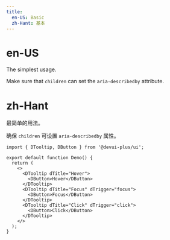 ```yaml
---
title:
  en-US: Basic
  zh-Hant: 基本
---
```


# en-US

The simplest usage.

Make sure that `children` can set the `aria-describedby` attribute.

# zh-Hant

最简单的用法。

确保 `children` 可设置 `aria-describedby` 属性。

```tsx
import { DTooltip, DButton } from '@devui-plus/ui';

export default function Demo() {
  return (
    <>
      <DTooltip dTitle="Hover">
        <DButton>Hover</DButton>
      </DTooltip>
      <DTooltip dTitle="Focus" dTrigger="focus">
        <DButton>Focus</DButton>
      </DTooltip>
      <DTooltip dTitle="Click" dTrigger="click">
        <DButton>Click</DButton>
      </DTooltip>
    </>
  );
}
```
